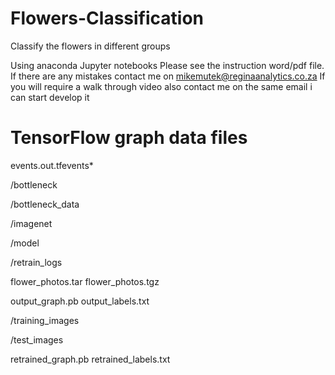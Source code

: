 # Flowers-Classification
Classify the flowers in different groups

Using anaconda Jupyter notebooks Please see the instruction word/pdf file. If there are any mistakes contact me on mikemutek@reginaanalytics.co.za If you will require a walk through video also contact me on the same email i can start develop it

# TensorFlow graph data files
events.out.tfevents*

/bottleneck

/bottleneck_data

/imagenet

/model

/retrain_logs

flower_photos.tar
flower_photos.tgz

output_graph.pb
output_labels.txt

/training_images

/test_images

retrained_graph.pb
retrained_labels.txt
